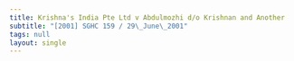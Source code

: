 ```yaml
---
title: Krishna's India Pte Ltd v Abdulmozhi d/o Krishnan and Another
subtitle: "[2001] SGHC 159 / 29\_June\_2001"
tags: null
layout: single
---
```



